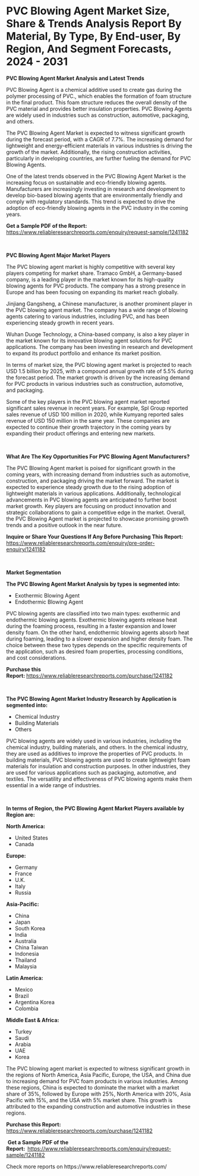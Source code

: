 <p><h1>PVC Blowing Agent Market Size, Share & Trends Analysis Report By Material, By Type, By End-user, By Region, And Segment Forecasts, 2024 - 2031</h1></p><p><strong>PVC Blowing Agent Market Analysis and Latest Trends</strong></p>
<p><p>PVC Blowing Agent is a chemical additive used to create gas during the polymer processing of PVC., which enables the formation of foam structure in the final product. This foam structure reduces the overall density of the PVC material and provides better insulation properties. PVC Blowing Agents are widely used in industries such as construction, automotive, packaging, and others.</p><p>The PVC Blowing Agent Market is expected to witness significant growth during the forecast period, with a CAGR of 7.7%. The increasing demand for lightweight and energy-efficient materials in various industries is driving the growth of the market. Additionally, the rising construction activities, particularly in developing countries, are further fueling the demand for PVC Blowing Agents.</p><p>One of the latest trends observed in the PVC Blowing Agent Market is the increasing focus on sustainable and eco-friendly blowing agents. Manufacturers are increasingly investing in research and development to develop bio-based blowing agents that are environmentally friendly and comply with regulatory standards. This trend is expected to drive the adoption of eco-friendly blowing agents in the PVC industry in the coming years.</p></p>
<p><strong>Get a Sample PDF of the Report:&nbsp;</strong> <a href="https://www.reliableresearchreports.com/enquiry/request-sample/1241182">https://www.reliableresearchreports.com/enquiry/request-sample/1241182</a></p>
<p>&nbsp;</p>
<p><strong>PVC Blowing Agent Major Market Players</strong></p>
<p><p>The PVC blowing agent market is highly competitive with several key players competing for market share. Tramaco GmbH, a Germany-based company, is a leading player in the market known for its high-quality blowing agents for PVC products. The company has a strong presence in Europe and has been focusing on expanding its market reach globally.</p><p>Jinjiang Gangsheng, a Chinese manufacturer, is another prominent player in the PVC blowing agent market. The company has a wide range of blowing agents catering to various industries, including PVC, and has been experiencing steady growth in recent years.</p><p>Wuhan Duoge Technology, a China-based company, is also a key player in the market known for its innovative blowing agent solutions for PVC applications. The company has been investing in research and development to expand its product portfolio and enhance its market position.</p><p>In terms of market size, the PVC blowing agent market is projected to reach USD 1.5 billion by 2025, with a compound annual growth rate of 5.5% during the forecast period. The market growth is driven by the increasing demand for PVC products in various industries such as construction, automotive, and packaging.</p><p>Some of the key players in the PVC blowing agent market reported significant sales revenue in recent years. For example, Spl Group reported sales revenue of USD 100 million in 2020, while Kumyang reported sales revenue of USD 150 million in the same year. These companies are expected to continue their growth trajectory in the coming years by expanding their product offerings and entering new markets.</p></p>
<p>&nbsp;</p>
<p><strong>What Are The Key Opportunities For PVC Blowing Agent Manufacturers?</strong></p>
<p><p>The PVC Blowing Agent market is poised for significant growth in the coming years, with increasing demand from industries such as automotive, construction, and packaging driving the market forward. The market is expected to experience steady growth due to the rising adoption of lightweight materials in various applications. Additionally, technological advancements in PVC blowing agents are anticipated to further boost market growth. Key players are focusing on product innovation and strategic collaborations to gain a competitive edge in the market. Overall, the PVC Blowing Agent market is projected to showcase promising growth trends and a positive outlook in the near future.</p></p>
<p><strong>Inquire or Share Your Questions If Any Before Purchasing This Report:</strong> <a href="https://www.reliableresearchreports.com/enquiry/pre-order-enquiry/1241182">https://www.reliableresearchreports.com/enquiry/pre-order-enquiry/1241182</a></p>
<p>&nbsp;</p>
<p><strong>Market Segmentation</strong></p>
<p><strong>The PVC Blowing Agent Market Analysis by types is segmented into:</strong></p>
<p><ul><li>Exothermic Blowing Agent</li><li>Endothermic Blowing Agent</li></ul></p>
<p><p>PVC blowing agents are classified into two main types: exothermic and endothermic blowing agents. Exothermic blowing agents release heat during the foaming process, resulting in a faster expansion and lower density foam. On the other hand, endothermic blowing agents absorb heat during foaming, leading to a slower expansion and higher density foam. The choice between these two types depends on the specific requirements of the application, such as desired foam properties, processing conditions, and cost considerations.</p></p>
<p><strong>Purchase this Report:&nbsp;</strong><a href="https://www.reliableresearchreports.com/purchase/1241182">https://www.reliableresearchreports.com/purchase/1241182</a></p>
<p>&nbsp;</p>
<p><strong>The PVC Blowing Agent Market Industry Research by Application is segmented into:</strong></p>
<p><ul><li>Chemical Industry</li><li>Building Materials</li><li>Others</li></ul></p>
<p><p>PVC blowing agents are widely used in various industries, including the chemical industry, building materials, and others. In the chemical industry, they are used as additives to improve the properties of PVC products. In building materials, PVC blowing agents are used to create lightweight foam materials for insulation and construction purposes. In other industries, they are used for various applications such as packaging, automotive, and textiles. The versatility and effectiveness of PVC blowing agents make them essential in a wide range of industries.</p></p>
<p>&nbsp;</p>
<p><strong>In terms of Region, the PVC Blowing Agent Market Players available by Region are:</strong></p>
<p>
    <p> <strong> North America: </strong>
        <ul>
            <li>United States</li>
            <li>Canada</li>
        </ul>
        </p> 
    <p> <strong> Europe: </strong>
        <ul>
            <li>Germany</li>
            <li>France</li>
            <li>U.K.</li>
            <li>Italy</li>
            <li>Russia</li>
        </ul>
        </p> 
    <p> <strong> Asia-Pacific: </strong>
        <ul>
            <li>China</li>
            <li>Japan</li>
            <li>South Korea</li>
            <li>India</li>
            <li>Australia</li>
            <li>China Taiwan</li>
            <li>Indonesia</li>
            <li>Thailand</li>
            <li>Malaysia</li>
        </ul>
        </p> 
    <p> <strong> Latin America: </strong>
        <ul>
            <li>Mexico</li>
            <li>Brazil</li>
            <li>Argentina Korea</li>
            <li>Colombia</li>
        </ul>
        </p> 
    <p> <strong> Middle East & Africa: </strong>
        <ul>
            <li>Turkey</li>
            <li>Saudi</li>
            <li>Arabia</li>
            <li>UAE</li>
            <li>Korea</li>
        </ul>
    </p>
    </p>
<p><p>The PVC blowing agent market is expected to witness significant growth in the regions of North America, Asia Pacific, Europe, the USA, and China due to increasing demand for PVC foam products in various industries. Among these regions, China is expected to dominate the market with a market share of 35%, followed by Europe with 25%, North America with 20%, Asia Pacific with 15%, and the USA with 5% market share. This growth is attributed to the expanding construction and automotive industries in these regions.</p></p>
<p><strong>Purchase this Report: </strong><a href="https://www.reliableresearchreports.com/purchase/1241182">https://www.reliableresearchreports.com/purchase/1241182</a></p>
<p>&nbsp;<strong>Get a Sample PDF of the Report:&nbsp;&nbsp;</strong><a href="https://www.reliableresearchreports.com/enquiry/request-sample/1241182">https://www.reliableresearchreports.com/enquiry/request-sample/1241182</a></p>
<p><strong></strong></p>
<p>Check more reports on https://www.reliableresearchreports.com/</p>